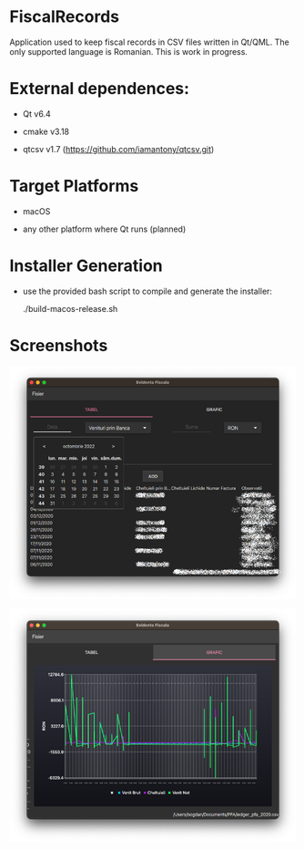 # FiscalRecords

Application used to keep fiscal records in CSV files written in Qt/QML.
The only supported language is Romanian.
This is work in progress.

# External dependences:

- Qt v6.4

- cmake v3.18

- qtcsv v1.7 (https://github.com/iamantony/qtcsv.git)

# Target Platforms

- macOS

- any other platform where Qt runs (planned)

# Installer Generation

- use the provided bash script to compile and generate the installer:

    ./build-macos-release.sh
    
# Screenshots

![table](screenshots/table.png?raw=true "Records Table")

![graph](screenshots/graph.png?raw=true "Records Graph")
